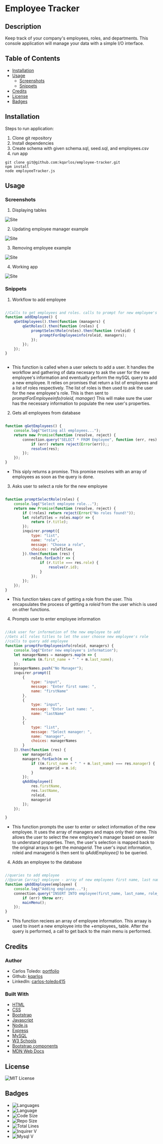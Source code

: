# Employee Tracker

## Description

Keep track of your company's employees, roles, and departments. This console application will manage your data with a simple I/O interface.

## Table of Contents

* [Installation](#installation)
* [Usage](#usage)
    * [Screenshots](#screenshots)
    * [Snippets](#snippets)
* [Credits](#credits)
* [License](#license)
* [Badges](#Badges)


## Installation

Steps to run application:
1. Clone git repository
2. Install dependencies
3. Create schema with given schema.sql, seed.sql, and employees.csv
4. run app

```
git clone git@github.com:kqarlos/employee-tracker.git
npm install
node employeeTracker.js

```
## Usage

### Screenshots

1. Displaying tables

![Site](assets/images/tables.png)

2. Updating employee manager example

![Site](assets/images/updatemanager.png)

3. Removing employee example

![Site](assets/images/removee.png)

4. Working app

![Site](assets/images/live.gif)

### Snippets


1. Workflow to add employee

```javascript

//Calls to get employees and roles. calls to prompt for new employee's info
function addEmployee() {
    qGetEmployees().then(function (managers) {
        qGetRoles().then(function (roles) {
            promptSelectRole(roles).then(function (roleid) {
                promptForEmployeeinfo(roleid, managers);
            });
        });
    });
}
    
```
* This function is called when a user selects to add a user. It handles the workflow and gathering of data necesary to ask the user for the new employee's information and eventually perform the mySQL query to add a new employee. It relies on promises that return a list of employees and a list of roles respectively. The list of roles is then used to ask the user for the new employee's role. This is then sent to _promptForEmployeeinfo(roleid, manager)_ This will make sure the user has the necessary information to populate the new user's properties.

2. Gets all employees from database

```javascript

function qGetEmployees() {
    console.log("Getting all employees...");
    return new Promise(function (resolve, reject) {
        connection.query("SELECT * FROM Employee", function (err, res) {
            if (err) return reject(Error(err));;
            resolve(res);
        });
    });
}

```
* This siply returns a promise. This promise resolves with an array of employees as soon as the query is done. 

3. Asks user to select a role for the new employee

```javascript

function promptSelectRole(roles) {
    console.log("Select employee role...");
    return new Promise(function (resolve, reject) {
        if (!roles) return reject(Error("No roles found!"));
        let roleTitles = roles.map(r => {
            return (r.title);
        });
        inquirer.prompt({
            type: "list",
            name: "role",
            message: "Choose a role",
            choices: roleTitles
        }).then(function (res) {
            roles.forEach(r => {
                if (r.title === res.role) {
                    resolve(r.id);
                }
            });
        });
    });
}

```
* This function takes care of getting a role from the user. This encapsulates the process of getting a _roleid_ from the user which is used on other functions.

4. Prompts user to enter employee information

```javascript

//Ask user for information of the new employee to add
//Gets all roles titles to let the user choose new employee's role
//calls to query add employee
function promptForEmployeeinfo(roleid, managers) {
    console.log("Enter new employee's information");
    let managerNames = managers.map(m => {
        return (m.first_name + " " + m.last_name);
    });
    managerNames.push("No Manager");
    inquirer.prompt([
        {
            type: "input",
            message: "Enter first name: ",
            name: "firstName"
        },
        {
            type: "input",
            message: "Enter last name: ",
            name: "lastName"
        },
        {
            type: "list",
            message: "Select manager: ",
            name: "manager",
            choices: managerNames
        }
    ]).then(function (res) {
        var managerid;
        managers.forEach(m => {
            if ((m.first_name + " " + m.last_name) === res.manager) {
                managerid = m.id;
            }
        });
        qAddEmployee([
            res.firstName,
            res.lastName,
            roleid,
            managerid
        ]);
    });

}

```
* This function prompts the user to enter or select information of the new employee. It uses the array of managers and maps only their  name. This allows the user to select the new employee's manager based on easier to understand properties. Then, the user's selection is mapped back to the original arrays to get the _managerid_. The user's input information, roleid and managerid is then sent to _qAddEmployee()_ to be queried.

4. Adds an employee to the database

```javascript

//queries to add employee
//@param {array} employee - array of new employees first name, last name and roleid
function qAddEmployee(employee) {
    console.log("Adding employee...");
    connection.query("INSERT INTO employee(first_name, last_name, role_id, manager_id) VALUES (?, ?, ?, ?)", employee, function (err, res) {
        if (err) throw err;
        mainMenu();
    });
}

```
* This function reciees an array of employee information. This arraay is used to insert a new employee into the +employees_ table. After the query is performed, a call to get back to the main menu is performed.

## Credits

### Author

- Carlos Toledo: [portfolio](https://professional-portfolio2020.herokuapp.com/)
- Github: [kqarlos](https://www.github.com/kqarlos)
- LinkedIn: [carlos-toledo415](https://www.linkedin.com/in/carlos-toledo415/)

### Built With

* [HTML](https://developer.mozilla.org/en-US/docs/Web/HTML)
* [CSS](https://developer.mozilla.org/en-US/docs/Web/CSS)
* [Bootstrap](https://getbootstrap.com/)
* [Javascript](https://www.javascript.com/)
* [Node.js](https://nodejs.org/en/)
* [Express](https://www.npmjs.com/package/express)
* [MySQL](https://www.mysql.com/)
* [W3 Schools](https://www.w3schools.com/)
* [Bootstrap components](https://getbootstrap.com/docs/4.4/components/navbar/)
* [MDN Web Docs](https://developer.mozilla.org/en-US/docs/Web/API/Document_Object_Model)

## License

![MIT License](https://img.shields.io/github/license/kqarlos/employee-tracker)

## Badges

* ![Languages](https://img.shields.io/github/languages/count/kqarlos/employee-tracker)
* ![Language](https://img.shields.io/github/languages/top/kqarlos/employee-tracker)
* ![Code Size](https://img.shields.io/github/languages/code-size/kqarlos/employee-tracker)
* ![Repo Size](https://img.shields.io/github/repo-size/kqarlos/employee-tracker)
* ![Total Lines](https://img.shields.io/tokei/lines/github/kqarlos/employee-tracker)
* ![Inquirer V](https://img.shields.io/github/package-json/dependency-version/kqarlos/employee-tracker/inquirer)
* ![Mysql V](https://img.shields.io/github/package-json/dependency-version/kqarlos/employee-tracker/mysql)